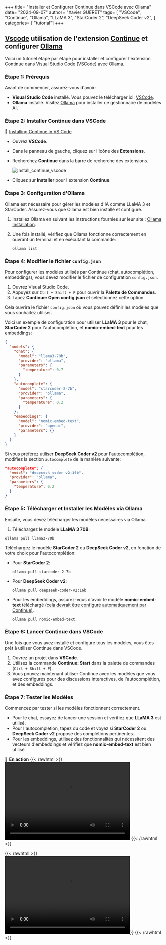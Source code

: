 +++
title= "Installer et Configurer Continue dans VSCode avec Ollama"
date= "2024-09-07"
author= "Xavier GUERET"
tags= [
    "VSCode", 
    "Continue", 
    "Ollama", 
    "LLaMA 3", 
    "StarCoder 2", 
    "DeepSeek Coder v2", 
]
categories= [ "tutorial"]
+++
## [Vscode](https://code.visualstudio.com/) utilisation de l'extension [Continue](https://www.continue.dev/) et configurer [Ollama](https://ollama.com/)

Voici un tutoriel étape par étape pour installer et configurer l'extension Continue dans Visual Studio Code (VSCode) avec Ollama.

### Étape 1: Prérequis

Avant de commencer, assurez-vous d'avoir:

* **Visual Studio Code** installé. Vous pouvez le télécharger ici: [VSCode](https://code.visualstudio.com/Download).
* **Ollama** installé. Visitez [Ollama](https://ollama.com/) pour installer ce gestionnaire de modèles AI.

### Étape 2: Installer Continue dans VSCode

:eyes: [Installing Continue in VS Code](https://docs.continue.dev/install/vscode)

* Ouvrez **VSCode**.

* Dans le panneau de gauche, cliquez sur l'icône des **Extensions**.

* Recherchez **Continue** dans la barre de recherche des extensions.

  ![install_continue_vscode](/images/install_continue_vscode.png)

* Cliquez sur **Installer** pour l'extension **Continue**.


### Étape 3: Configuration d'Ollama

Ollama est nécessaire pour gérer les modèles d'IA comme LLaMA 3 et StarCoder. Assurez-vous que Ollama est bien installé et configuré.

1. Installez Ollama en suivant les instructions fournies sur leur site : [Ollama Installation](https://ollama.com/).

2. Une fois installé, vérifiez que Ollama fonctionne correctement en ouvrant un terminal et en exécutant la commande:

   ```shell
   ollama list
   ```

### Étape 4: Modifier le fichier `config.json`

Pour configurer les modèles utilisés par Continue (chat, autocomplétion, embeddings), vous devez modifier le fichier de configuration `config.json`.

1. Ouvrez Visual Studio Code.
2. Appuyez sur `Ctrl + Shift + P` pour ouvrir la **Palette de Commandes**.
3. Tapez **Continue: Open config.json** et sélectionnez cette option.

Cela ouvrira le fichier `config.json` où vous pouvez définir les modèles que vous souhaitez utiliser.

Voici un exemple de configuration pour utiliser **LLaMA 3** pour le chat, **StarCoder 2** pour l'autocomplétion, et **nomic-embed-text** pour les embeddings:

```json
{
  "models": {
    "chat": {
      "model": "llama3-70b",
      "provider": "ollama",
      "parameters": {
        "temperature": 0.7
      }
    },
    "autocomplete": {
      "model": "starcoder-2-7b",
      "provider": "ollama",
      "parameters": {
        "temperature": 0.2
      }
    },
    "embeddings": {
      "model": "nomic-embed-text",
      "provider": "openai",
      "parameters": {}
    }
  }
}
```

Si vous préférez utiliser **DeepSeek Coder v2** pour l'autocomplétion, modifiez la section `autocomplete` de la manière suivante:

```json
"autocomplete": {
  "model": "deepseek-coder-v2:16b",
  "provider": "ollama",
  "parameters": {
    "temperature": 0.2
  }
}
```

### Étape 5: Télécharger et Installer les Modèles via Ollama

Ensuite, vous devez télécharger les modèles nécessaires via Ollama.

1. Téléchargez le modèle **LLaMA 3 70B**:

```shell
ollama pull llama3-70b
```

Téléchargez le modèle **StarCoder 2** ou **DeepSeek Coder v2**, en fonction de votre choix pour l'autocomplétion:

- Pour **StarCoder 2**:

  ```shell
  ollama pull starcoder-2-7b
  ```

- Pour **DeepSeek Coder v2**:

  ```
  ollama pull deepseek-coder-v2:16b
  ```

- Pour les embeddings, assurez-vous d'avoir le modèle **nomic-embed-text** téléchargé <u>(cela devrait être configuré automatiquement par Continue)</u>.

  ```shell
  ollama pull nomic-embed-text
  ```

### Étape 6: Lancer Continue dans VSCode

Une fois que vous avez installé et configuré tous les modèles, vous êtes prêt à utiliser Continue dans VSCode.

1. Ouvrez un projet dans **VSCode**.
2. Utilisez la commande **Continue: Start** dans la palette de commandes (`Ctrl + Shift + P`).
3. Vous pouvez maintenant utiliser Continue avec les modèles que vous avez configurés pour des discussions interactives, de l'autocomplétion, et des embeddings.

### Étape 7: Tester les Modèles

Commencez par tester si les modèles fonctionnent correctement.

- Pour le chat, essayez de lancer une session et vérifiez que **LLaMA 3** est utilisé.
- Pour l'autocomplétion, tapez du code et voyez si **StarCoder 2** ou **DeepSeek Coder v2** propose des complétions pertinentes.
- Pour les embeddings, utilisez des fonctionnalités qui nécessitent des vecteurs d'embeddings et vérifiez que **nomic-embed-text** est bien utilisé.

:eyes: **En action**
{{< rawhtml >}} 
<video width="400" height="250" controls>
  <source src="/videos/autocomple_sample.webm" type="video/webm">
  Your browser does not support the video tag.
</video>
{{< /rawhtml >}} 

{{< rawhtml >}} 
<video width="400" height="250" controls>
  <source src="/videos/chat_sample.webm" type="video/webm">
  Your browser does not support the video tag.
</video>}}
{{< /rawhtml >}} 